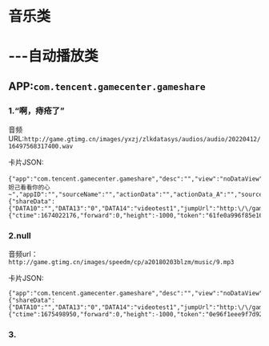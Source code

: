 # 音乐类
# ---自动播放类
## APP:`com.tencent.gamecenter.gameshare`

### 1.“啊，痔疮了”
音频URL:`http://game.gtimg.cn/images/yxzj/zlkdatasys/audios/audio/20220412/16497568317400.wav`

卡片JSON:
```
{"app":"com.tencent.gamecenter.gameshare","desc":"","view":"noDataView","ver":"0.0.0.0","prompt":"让妲己看看你的心~","appID":"","sourceName":"","actionData":"","actionData_A":"","sourceUrl":"","meta":{"shareData":{"DATA10":"","DATA13":"0","DATA14":"videotest1","jumpUrl":"http:\/\/game.gtimg.cn\/images\/yxzj\/zlkdatasys\/audios\/audio\/20220412\/16497568317400.wav","scene":"SCENE_SHARE_VIDEO","type":"video","url":"http:\/\/game.gtimg.cn\/images\/yxzj\/zlkdatasys\/audios\/audio\/20220412\/16497568317400.wav"}},"config":{"ctime":1674022176,"forward":0,"height":-1000,"token":"61fe0a996f85e161b98fb748ff6f1209","type":"normal","width":-1000},"text":"","sourceAd":"","extra":""}
```

### 2.null
音频url：`http://game.gtimg.cn/images/speedm/cp/a20180203blzm/music/9.mp3`

卡片JSON:
```
{"app":"com.tencent.gamecenter.gameshare","desc":"","view":"noDataView","ver":"0.0.0.0","prompt":"","appID":"","sourceName":"","actionData":"","actionData_A":"","sourceUrl":"","meta":{"shareData":{"DATA10":"","DATA13":"0","DATA14":"videotest1","jumpUrl":"http:\/\/game.gtimg.cn\/images\/yxzj\/zlkdatasys\/audios\/audio\/20220411\/16496657839321.wav","scene":"SCENE_SHARE_VIDEO","type":"video","url":"http:\/\/game.gtimg.cn\/images\/speedm\/cp\/a20180203blzm\/music\/9.mp3"}},"config":{"ctime":1675498950,"forward":0,"height":-1000,"token":"0e96f1eee9f7d92aec13b57eca2b3e1c","type":"normal","width":-1999},"text":"","sourceAd":"","extra":""}
```

### 3.
